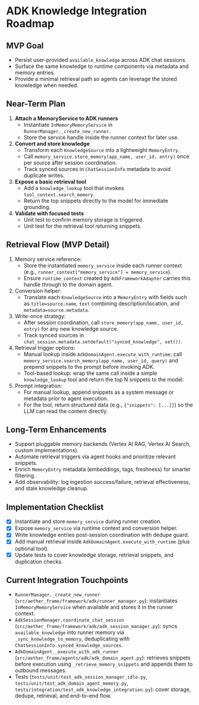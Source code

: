 # ADK Knowledge Integration Roadmap

## MVP Goal
- Persist user-provided `available_knowledge` across ADK chat sessions.
- Surface the same knowledge to runtime components via metadata and memory entries.
- Provide a minimal retrieval path so agents can leverage the stored knowledge when needed.

## Near-Term Plan
1. **Attach a MemoryService to ADK runners**
   - Instantiate `InMemoryMemoryService` in `RunnerManager._create_new_runner`.
   - Store the service handle inside the runner context for later use.
2. **Convert and store knowledge**
   - Transform each `KnowledgeSource` into a lightweight `MemoryEntry`.
   - Call `memory_service.store_memory(app_name, user_id, entry)` once per source after session coordination.
   - Track synced sources in `ChatSessionInfo` metadata to avoid duplicate writes.
3. **Expose a basic retrieval tool**
   - Add a `knowledge_lookup` tool that invokes `tool_context.search_memory`.
   - Return the top snippets directly to the model for immediate grounding.
4. **Validate with focused tests**
   - Unit test to confirm memory storage is triggered.
   - Unit test for the retrieval tool returning snippets.

## Retrieval Flow (MVP Detail)
1. Memory service reference:
   - Store the instantiated `memory_service` inside each runner context (e.g., `runner_context["memory_service"] = memory_service`).
   - Ensure `runtime_context` created by `AdkFrameworkAdapter` carries this handle through to the domain agent.
2. Conversion helper:
   - Translate each `KnowledgeSource` into a `MemoryEntry` with fields such as `title=source.name`, `text` combining description/location, and `metadata=source.metadata`.
3. Write-once strategy:
   - After session coordination, call `store_memory(app_name, user_id, entry)` for any new knowledge source.
   - Track synced sources in `chat_session.metadata.setdefault("synced_knowledge", set())`.
4. Retrieval trigger options:
   - Manual lookup inside `AdkDomainAgent.execute_with_runtime`: call `memory_service.search_memory(app_name, user_id, query)` and prepend snippets to the prompt before invoking ADK.
   - Tool-based lookup: wrap the same call inside a simple `knowledge_lookup` tool and return the top N snippets to the model.
5. Prompt integration:
   - For manual lookup, append snippets as a system message or metadata prior to agent execution.
   - For the tool, return structured data (e.g., `{"snippets": [...]}`) so the LLM can read the content directly.

## Long-Term Enhancements
- Support pluggable memory backends (Vertex AI RAG, Vertex AI Search, custom implementations).
- Automate retrieval triggers via agent hooks and prioritize relevant snippets.
- Enrich `MemoryEntry` metadata (embeddings, tags, freshness) for smarter filtering.
- Add observability: log ingestion success/failure, retrieval effectiveness, and stale knowledge cleanup.

## Implementation Checklist
- [x] Instantiate and store `memory_service` during runner creation.
- [x] Expose `memory_service` via runtime context and conversion helper.
- [x] Write knowledge entries post-session coordination with dedupe guard.
- [x] Add manual retrieval inside `AdkDomainAgent.execute_with_runtime` (plus optional tool).
- [x] Update tests to cover knowledge storage, retrieval snippets, and duplication checks.

## Current Integration Touchpoints
- `RunnerManager._create_new_runner` (`src/aether_frame/framework/adk/runner_manager.py`): instantiates `InMemoryMemoryService` when available and stores it in the runner context.
- `AdkSessionManager.coordinate_chat_session` (`src/aether_frame/framework/adk/adk_session_manager.py`): syncs `available_knowledge` into runner memory via `_sync_knowledge_to_memory`, deduplicating with `ChatSessionInfo.synced_knowledge_sources`.
- `AdkDomainAgent._execute_with_adk_runner` (`src/aether_frame/agents/adk/adk_domain_agent.py`): retrieves snippets before execution using `_retrieve_memory_snippets` and appends them to outbound messages.
- Tests (`tests/unit/test_adk_session_manager_idle.py`, `tests/unit/test_adk_domain_agent_memory.py`, `tests/integration/test_adk_knowledge_integration.py`): cover storage, dedupe, retrieval, and end-to-end flow.
